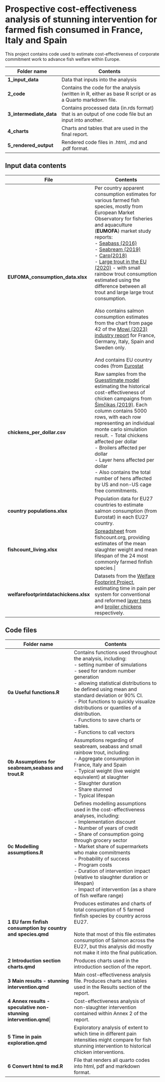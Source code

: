 # Prospective cost-effectiveness analysis of stunning intervention for farmed fish consumed in France, Italy and Spain

This project contains code used to estimate cost-effectiveness of corporate commitment work to advance fish welfare within Europe.

| Folder name             | Contents                                                                                                |
|---------------------|---------------------------------------------------|
| **1_input_data**        | Data that inputs into the analysis                                                                      |
| **2_code**              | Contains the code for the analysis (written in R, either as base R script or as a Quarto markdown file. |
| **3_intermediate_data** | Contains processed data (in.rds format) that is an output of one code file but an input into another.   |
| **4_charts**            | Charts and tables that are used in the final report.                                                    |
| **5_rendered_output**   | Rendered code files in .html, .md and .pdf format.                                                      |


## Input data contents

| File | Contents |
| ---- | ---- |
| **EUFOMA_consumption_data.xlsx** | Per country apparent consumption estimates for various farmed fish species, mostly from European Market Observatory for fisheries and aquaculture (**EUMOFA**) market study reports:   <br>    - [Seabass (2016)](https://perma.cc/9AT9-2W26)<br>    - [Seabream (2019)](https://perma.cc/VQ2G-HDP5)<br>    - [Carp(2018)](https://perma.cc/3WCU-EHSY)<br>    - [Large trout in the EU (2020)](https://perma.cc/XV5N-6B5R) - with small rainbow trout consumption estimated using the difference between all trout and large large trout consumption.<br>        <br>Also contains salmon consumption estimates from the chart from page 42 of the [Mowi (2023) industry report](https://perma.cc/5BLM-5EB4) for France, Germany, Italy, Spain and Sweden only.<br><br>And contains EU country codes (from [Eurostat](https://ec.europa.eu/eurostat/statistics-explained/index.php?title=Glossary:Country_codes) |
| **chickens_per_dollar.csv** | Raw samples from the [Guesstimate model](https://www.getguesstimate.com/models/13441) estimating the historical cost-effectiveness of chicken campaigns from [Šimčikas (2019)](https://perma.cc/U9D2-AJ4D). Each column contains 5000 rows, with each row representing an individual monte carlo simulation result. - Total chickens affected per dollar  <br>- Broilers affected per dollar<br>- Layer hens affected per dollar<br>- Also contains the total number of hens affected by US and non-US cage free commitments. |
| **country populations.xlsx** | Population data for EU27 countries to estimate salmon consumption (from Eurostat) in each EU27 country. |
| **fishcount_living.xlsx** | [Spreadsheet](https://perma.cc/VB99-T48E) from fishcount.org, providing estimates of the mean slaughter weight and mean lifespan of the 24 most commonly farmed finfish species.\| |
| **welfarefootprintdatachickens.xlsx** | Datasets from the [Welfare Footprint Project](https://welfarefootprint.org/material/), estimating time in pain per system for conventional and reformed [layer hens](https://docs.google.com/spreadsheets/d/1B9U5uQBZdu6PiOMKbVUoSn08BIINb2G7ASbfZPm8dNc/edit#gid=1181313993) and [broiler chickens](https://docs.google.com/spreadsheets/d/1AcQ9WwhxAP_fnWourb8_OhLmoIszFrC9OB0AT3kGKGE/edit#gid=1181313993) respectively. |

## Code files

| Folder name | Contents |
| ---- | ---- |
| **0a Useful functions.R** | Contains functions used throughout the analysis, including:<br>- setting number of simulations<br>- seed for random number generation<br>- allowing statistical distributions to be defined using mean and standard deviation or 90% CI.<br>- Plot functions to quickly visualize distributions or quantiles of a distribution.<br>- Functions to save charts or tables.<br>- Functions to call vectors |
| **0b Assumptions for seabream,seabass and trout.R** | Assumptions regarding of seabream, seabass and small rainbow trout, including:<br>- Aggregate consumption in France, Italy and Spain<br>- Typical weight (live weight equivalent) at slaughter<br>- Slaughter duration<br>- Share stunned<br>- Typical lifespan |
| **0c Modelling assumptions.R** | Defines modelling assumptions used in the cost-effectiveness analyses, including:<br>- Implementation discount<br>- Number of years of credit<br>- Share of consumption going through grocery sector<br>- Market share of supermarkets who make commitments<br>- Probability of success<br>- Program costs<br>- Duration of intervention impact (relative to slaughter duration or lifespan)<br>- Impact of intervention (as a share of fish welfare range) |
| **1 EU farm finfish consumption by country and species.qmd** | Produces estimates and charts of total consumption of 5 farmed finfish species by country across EU27.<br><br>Note that most of this file estimates consumption of Salmon across the EU27, but this analysis did mostly not make it into the final publication. |
| **2 Introduction section charts.qmd** | Produces charts used in the introduction section of the report.      |
| **3 Main results - stunning intervention.qmd** | Main cost-effectiveness analysis file. Produces charts and tables used in the Results section of the report.  |
| **4 Annex results - speculative non-stunning intervention.qmd**\| | Cost-effectiveness analysis of non-slaughter intervention contained within Annex 2 of the report.  |
| **5 Time in pain exploration.qmd** | Exploratory analysis of extent to which time in different pain intensities might compare for fish stunning intervention to historical chicken interventions. |
| **6 Convert html to md.R** | File that renders all quarto codes into html, pdf and markdown format. |
